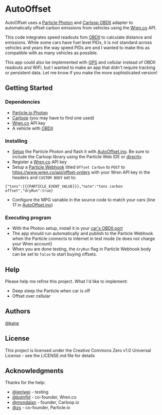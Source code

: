 # AutoOffset

AutoOffset uses a [Particle Photon](https://store.particle.io/products/photon) and [Carloop OBDII](https://www.carloop.io/) adapter to automatically offset carbon emissions from vehicles using the [Wren.co](https://wren.co) API.

This code integrates speed readouts fom [OBDII](https://x-engineer.org/on-board-diagnostics-obd-modes-operation-diagnostic-services/) to calculate distance and emissions. While some cars have fuel level PIDs, it is not standard across vehicles and years the way speed PIDs are and I wanted to make this as compatible with as many vehicles as possible.

This app could also be implemented with [GPS](https://store.particle.io/collections/particle-tracking-system-1) and cellular instead of OBDII readouts and WiFi, but I wanted to make an app that didn't require tracking or persistent data. Let me know if you make the more sophisticated version!

## Getting Started

### Dependencies

* [Particle.io Photon](https://store.particle.io/products/photon)
* [Carloop](https://www.carloop.io/) (you may have to find one used)
* [Wren.co](https://www.wren.co/wren-api) API key
* A vehicle with [OBDII](http://www.obdii.com/connector.html)

### Installing

* [Setup](https://docs.particle.io/quickstart/photon/) the Particle Photon and flash it with [AutoOffset.ino](https://github.com/kanetronv2/AutoOffset/blob/main/autooffset.ino). Be sure to include the Carloop library using the Particle Web IDE or [directly](https://github.com/carloop/carloop-library).
* Register a [Wren.co](https://www.wren.co/wren-api) API key
* Setup a [Particle Webhook](https://console.particle.io/) titled ```Offset Carbon``` to ```POST``` to https://www.wren.co/api/offset-orders with your Wren API key in the headers and ```CUSTOM BODY``` set to:
```
{"tons":{{{PARTICLE_EVENT_VALUE}}},"note":"tons carbon offset","dryRun":true}
```
* Configure the MPG variable in the source code to match your cars (line 17 in [AutoOffset.ino](https://github.com/kanetronv2/AutoOffset/blob/main/autooffset.ino))

### Executing program

* With the Photon setup, install it in your [car's OBDII port](https://www.fixdapp.com/blog/where-is-my-obd2-port/#:~:text=The%20most%20common%20place%20to,passenger's%20side%20of%20the%20car.)
* The app should run automatically and publish to the Particle Webhook when the Particle connects to internet in test mode (ie does not charge your Wren account)
* When you are done testing, the ```dryRun``` flag in Particle Webhook body can be set to ```false``` to start buying offsets.

## Help

Please help me refine this project. What I'd like to implement:

* Deep sleep the Particle when car is off
* Offset over cellular

## Authors

[@kane](https://twitter.com/kane)

## License

This project is licensed under the Creative Commons Zero v1.0 Universal License - see the LICENSE.md file for details

## Acknowledgments

Thanks for the help:

* [@jenlwei](https://twitter.com/jenlwei) - testing
* [@bstnfld](https://twitter.com/bstnfld) - co-founder, Wren.co
* [@mondalan](https://twitter.com/mondalan) - founder, Carloop.io
* [@zs](https://twitter.com/zs) - co-founder, Particle.io